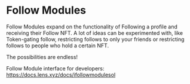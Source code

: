 # Follow Modules

Follow Modules expand on the functionality of Following a profile and receiving their Follow NFT. A lot of ideas can be experimented with, like Token-gating follow, restricting follows to only your friends or restricting follows to people who hold a certain NFT.  

The possibilities are endless!

Follow Module interface for developers: https://docs.lens.xyz/docs/ifollowmodulesol
